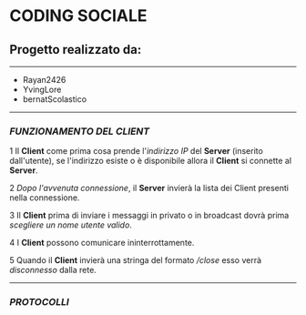 # CODING SOCIALE

## Progetto realizzato da:
----

- Rayan2426
- YvingLore
- bernatScolastico

---
 ### *FUNZIONAMENTO DEL CLIENT*

1 Il **Client** come prima cosa prende l'*indirizzo IP* del **Server** (inserito dall'utente), se l'indirizzo esiste o è disponibile allora il **Client** si connette al **Server**.

2 *Dopo l'avvenuta connessione*, il **Server** invierà la lista dei Client presenti nella connessione.

3 Il **Client** prima di inviare i messaggi in privato o in broadcast dovrà prima *scegliere un nome utente valido*.

4 I **Client** possono comunicare ininterrottamente.

5 Quando il **Client** invierà una stringa del formato */close* esso verrà *disconnesso* dalla rete.

----
### *PROTOCOLLI*

